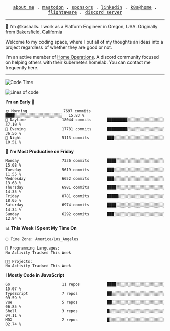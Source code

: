 <p align="center">
  <samp>
    <a href="https://jordanjones.org/">about me</a> .
    <a rel="me" href="https://mastodon.social/@kashall">mastodon</a> .
    <a href="https://github.com/sponsors/kashalls">sponsors</a> .
    <a href="https://linkedin.com/in/jordpjones">linkedin</a> .
    <a href="https://github.com/kashalls/home-cluster">k8s@home</a> .
    <a href="https://flightaware.com/adsb/stats/user/kashalls">flightaware</a> .
    <a href="https://discord.gg/V2WrCfqba9">discord server</a>
  </samp>
</p>

----------------------------------------------------------------

:wave: I'm @kashalls. I work as a Platform Engineer in Oregon, USA. Originally from [Bakersfield, California](https://maps.app.goo.gl/QQMtywTWghpXB6Tu6)

Welcome to my coding space, where I put all of my thoughts an ideas into a project regardless of whether they are good or not.

I'm an active member of [Home Operations](https://discord.gg/home-operations). A discord community focused on helping others with their kubernetes homelab. You can contact me frequently here.

----------------------------------------------------------------
<!--START_SECTION:waka-->
![Code Time](http://img.shields.io/badge/Code%20Time-2%2C484%20hrs%2039%20mins-blue)

![Lines of code](https://img.shields.io/badge/From%20Hello%20World%20I%27ve%20Written-11.2%20million%20lines%20of%20code-blue)

**I'm an Early 🐤** 

```text
🌞 Morning                7697 commits        ████░░░░░░░░░░░░░░░░░░░░░   15.83 % 
🌆 Daytime                18044 commits       █████████░░░░░░░░░░░░░░░░   37.10 % 
🌃 Evening                17781 commits       █████████░░░░░░░░░░░░░░░░   36.56 % 
🌙 Night                  5113 commits        ███░░░░░░░░░░░░░░░░░░░░░░   10.51 % 
```
📅 **I'm Most Productive on Friday** 

```text
Monday                   7336 commits        ████░░░░░░░░░░░░░░░░░░░░░   15.08 % 
Tuesday                  5619 commits        ███░░░░░░░░░░░░░░░░░░░░░░   11.55 % 
Wednesday                6652 commits        ███░░░░░░░░░░░░░░░░░░░░░░   13.68 % 
Thursday                 6981 commits        ████░░░░░░░░░░░░░░░░░░░░░   14.35 % 
Friday                   8781 commits        █████░░░░░░░░░░░░░░░░░░░░   18.05 % 
Saturday                 6974 commits        ████░░░░░░░░░░░░░░░░░░░░░   14.34 % 
Sunday                   6292 commits        ███░░░░░░░░░░░░░░░░░░░░░░   12.94 % 
```


📊 **This Week I Spent My Time On** 

```text
🕑︎ Time Zone: America/Los_Angeles

💬 Programming Languages: 
No Activity Tracked This Week

🐱‍💻 Projects: 
No Activity Tracked This Week
```

**I Mostly Code in JavaScript** 

```text
Go                       11 repos            ████░░░░░░░░░░░░░░░░░░░░░   15.07 % 
TypeScript               7 repos             ██░░░░░░░░░░░░░░░░░░░░░░░   09.59 % 
Vue                      5 repos             ██░░░░░░░░░░░░░░░░░░░░░░░   06.85 % 
Shell                    3 repos             █░░░░░░░░░░░░░░░░░░░░░░░░   04.11 % 
MDX                      2 repos             █░░░░░░░░░░░░░░░░░░░░░░░░   02.74 % 
```




<!--END_SECTION:waka-->
